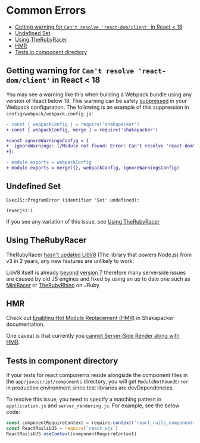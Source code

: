 # Common Errors

<!-- START doctoc generated TOC please keep comment here to allow auto update -->
<!-- DON'T EDIT THIS SECTION, INSTEAD RE-RUN doctoc TO UPDATE -->

- [Getting warning for `Can't resolve 'react-dom/client'` in React < 18](#getting-warning-for-cant-resolve-react-domclient-in-react--18)
- [Undefined Set](#undefined-set)
- [Using TheRubyRacer](#using-therubyracer)
- [HMR](#hmr)
- [Tests in component directory](#tests-in-component-directory)

<!-- END doctoc generated TOC please keep comment here to allow auto update -->

## Getting warning for `Can't resolve 'react-dom/client'` in React < 18

You may see a warning like this when building a Webpack bundle using any version of React below 18. This warning can be safely [suppressed](https://webpack.js.org/configuration/other-options/#ignorewarnings) in your Webpack configuration. The following is an example of this suppression in `config/webpack/webpack.config.js`:

```diff
- const { webpackConfig } = require('shakapacker')
+ const { webpackConfig, merge } = require('shakapacker')

+const ignoreWarningsConfig = {
+  ignoreWarnings: [/Module not found: Error: Can't resolve 'react-dom\/client'/],
+};

- module.exports = webpackConfig
+ module.exports = merge({}, webpackConfig, ignoreWarningsConfig)
```

## Undefined Set
```
ExecJS::ProgramError (identifier 'Set' undefined):

(execjs):1
```
If you see any variation of this issue, see [Using TheRubyRacer](#using-therubyracer)


## Using TheRubyRacer
TheRubyRacer [hasn't updated LibV8](https://github.com/cowboyd/therubyracer/blob/master/therubyracer.gemspec#L20) (The library that powers Node.js) from v3 in 2 years, any new features are unlikely to work.

LibV8 itself is already [beyond version 7](https://github.com/cowboyd/libv8/releases/tag/v7.3.492.27.1) therefore many serverside issues are caused by old JS engines and fixed by using an up to date one such as [MiniRacer](https://github.com/discourse/mini_racer) or [TheRubyRhino](https://github.com/cowboyd/therubyrhino) on JRuby.

## HMR

Check out [Enabling Hot Module Replacement (HMR)](https://github.com/shakacode/shakapacker/blob/master/docs/react.md#enabling-hot-module-replacement-hmr) in Shakapacker documentation.

One caveat is that currently you [cannot Server-Side Render along with HMR](https://github.com/reactjs/react-rails/issues/925#issuecomment-415469572).

## Tests in component directory

If your tests for react components reside alongside the component files in the `app/javascript/components` directory,
you will get `ModuleNotFoundError` in production environment
since test libraries are devDependencies.

To resolve this issue,
you need to specify a matching pattern in `appllication.js` and `server_rendering.js`.
For example, see the below code:

```js
const componentRequireContext = require.context('react_rails_components', true, /^(?!.*\.test)^\.\/.*$/)
const ReactRailsUJS = require('react_ujs')
ReactRailsUJS.useContext(componentRequireContext)
```
